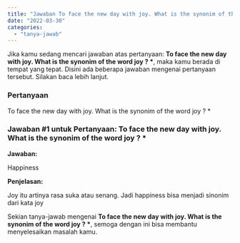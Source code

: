 ```yaml
---
title: "Jawaban To face the new day with joy. What is the synonim of the word joy ? *"
date: "2022-03-30"
categories: 
  - "tanya-jawab"
---
```


Jika kamu sedang mencari jawaban atas pertanyaan: **To face the new day with joy. What is the synonim of the word joy ? \***, maka kamu berada di tempat yang tepat. Disini ada beberapa jawaban mengenai pertanyaan tersebut. Silakan baca lebih lanjut.

### Pertanyaan

To face the new day with joy. What is the synonim of the word joy ? \*  

### Jawaban #1 untuk Pertanyaan: To face the new day with joy. What is the synonim of the word joy ? \*  

**Jawaban:**

Happiness

**Penjelasan:**

Joy itu artinya rasa suka atau senang. Jadi happiness bisa menjadi sinonim dari kata joy

Sekian tanya-jawab mengenai **To face the new day with joy. What is the synonim of the word joy ? \***, semoga dengan ini bisa membantu menyelesaikan masalah kamu.
